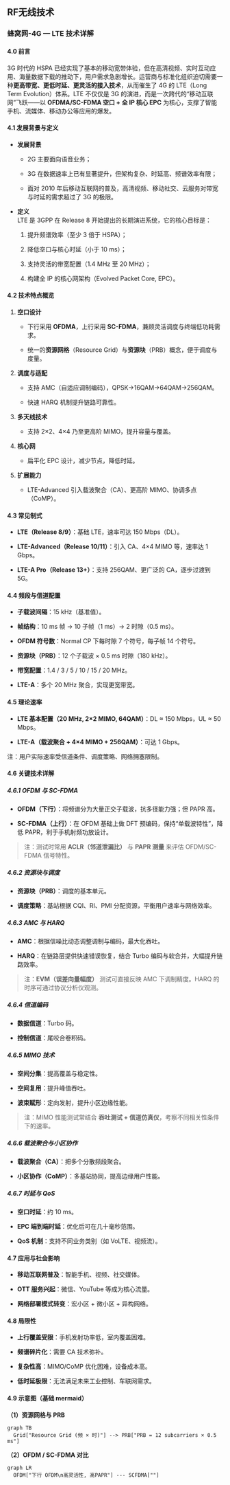 ##  RF无线技术

### 蜂窝网-4G — LTE 技术详解

#### 4.0 前言

3G 时代的 HSPA 已经实现了基本的移动宽带体验，但在高清视频、实时互动应用、海量数据下载的推动下，用户需求急剧增长。运营商与标准化组织迫切需要一种**更高带宽、更低时延、更灵活的接入技术**，从而催生了 4G 的 LTE（Long Term Evolution）体系。LTE 不仅仅是 3G 的演进，而是一次跨代的“移动互联网”飞跃——以 **OFDMA/SC-FDMA 空口 + 全 IP 核心 EPC** 为核心，支撑了智能手机、流媒体、移动办公等应用的爆发。

#### 4.1 发展背景与定义

-   **发展背景**
    
    -   2G 主要面向语音业务；
        
    -   3G 在数据速率上已有显著提升，但架构复杂、时延高、频谱效率有限；
        
    -   面对 2010 年后移动互联网的普及，高清视频、移动社交、云服务对带宽与时延的需求超过了 3G 的极限。
        
-   **定义**  
    LTE 是 3GPP 在 Release 8 开始提出的长期演进系统，它的核心目标是：
    
    1.  提升频谱效率（至少 3 倍于 HSPA）；
        
    2.  降低空口与核心时延（小于 10 ms）；
        
    3.  支持灵活的带宽配置（1.4 MHz 至 20 MHz）；
        
    4.  构建全 IP 的核心网架构（Evolved Packet Core, EPC）。
        


#### 4.2 技术特点概览

1.  **空口设计**
    
    -   下行采用 **OFDMA**，上行采用 **SC-FDMA**，兼顾灵活调度与终端低功耗需求。
        
    -   统一的**资源网格**（Resource Grid）与**资源块**（PRB）概念，便于调度与度量。
        
2.  **调度与适配**
    
    -   支持 AMC（自适应调制编码），QPSK→16QAM→64QAM→256QAM。
        
    -   快速 HARQ 机制提升链路可靠性。
        
3.  **多天线技术**
    
    -   支持 2×2、4×4 乃至更高阶 MIMO，提升容量与覆盖。
        
4.  **核心网**
    
    -   扁平化 EPC 设计，减少节点，降低时延。
        
5.  **扩展能力**
    
    -   LTE-Advanced 引入载波聚合（CA）、更高阶 MIMO、协调多点（CoMP）。
        

#### 4.3 常见制式

-   **LTE（Release 8/9）**：基础 LTE，速率可达 150 Mbps（DL）。
    
-   **LTE-Advanced（Release 10/11）**：引入 CA、4×4 MIMO 等，速率达 1 Gbps。
    
-   **LTE-A Pro（Release 13+）**：支持 256QAM、更广泛的 CA，逐步过渡到 5G。
    



#### 4.4 频段与信道配置

-   **子载波间隔**：15 kHz（基准值）。
    
-   **帧结构**：10 ms 帧 → 10 子帧（1 ms）→ 2 时隙（0.5 ms）。
    
-   **OFDM 符号数**：Normal CP 下每时隙 7 个符号，每子帧 14 个符号。
    
-   **资源块（PRB）**：12 个子载波 × 0.5 ms 时隙（180 kHz）。
    
-   **带宽配置**：1.4 / 3 / 5 / 10 / 15 / 20 MHz。
    
-   **LTE-A**：多个 20 MHz 聚合，实现更宽带宽。
    


#### 4.5 理论速率

-   **LTE 基本配置（20 MHz, 2×2 MIMO, 64QAM）**：DL ≈ 150 Mbps，UL ≈ 50 Mbps。
    
-   **LTE-A（载波聚合 + 4×4 MIMO + 256QAM）**：可达 1 Gbps。
    

注：用户实际速率受信道条件、调度策略、网络拥塞限制。



#### 4.6 关键技术详解

##### 4.6.1 OFDM 与 SC-FDMA

-   **OFDM（下行）**：将频谱分为大量正交子载波，抗多径能力强；但 PAPR 高。
    
-   **SC-FDMA（上行）**：在 OFDM 基础上做 DFT 预编码，保持“单载波特性”，降低 PAPR，利于手机射频功放设计。
    

> 注：测试时常用 **ACLR（邻道泄漏比）** 与 **PAPR 测量** 来评估 OFDM/SC-FDMA 信号特性。



##### 4.6.2 资源块与调度

-   **资源块（PRB）**：调度的基本单元。
    
-   **调度策略**：基站根据 CQI、RI、PMI 分配资源，平衡用户速率与网络效率。
    



##### 4.6.3 AMC 与 HARQ

-   **AMC**：根据信噪比动态调整调制与编码，最大化吞吐。
    
-   **HARQ**：在链路层提供快速错误恢复，结合 Turbo 编码与软合并，大幅提升链路效率。
    

> 注：**EVM（误差向量幅度）** 测试可直接反映 AMC 下调制精度。HARQ 的时序可通过协议分析仪观测。



##### 4.6.4 信道编码

-   **数据信道**：Turbo 码。
    
-   **控制信道**：尾咬合卷积码。
    


##### 4.6.5 MIMO 技术

-   **空间分集**：提高覆盖与稳定性。
    
-   **空间复用**：提升峰值吞吐。
    
-   **波束赋形**：定向发射，提升小区边缘性能。
    

> 注：MIMO 性能测试常结合 **吞吐测试 + 信道仿真仪**，考察不同相关性条件下的速率。



##### 4.6.6 载波聚合与小区协作

-   **载波聚合（CA）**：把多个分散频段聚合。
    
-   **小区协作（CoMP）**：多基站协同，提高边缘用户性能。
    

##### 4.6.7 时延与 QoS

-   **空口时延**：约 10 ms。
    
-   **EPC 端到端时延**：优化后可在几十毫秒范围。
    
-   **QoS 机制**：支持不同业务类别（如 VoLTE、视频流）。
    



#### 4.7 应用与社会影响

-   **移动互联网普及**：智能手机、视频、社交媒体。
    
-   **OTT 服务兴起**：微信、YouTube 等成为核心流量。
    
-   **网络部署模式转变**：宏小区 + 微小区 + 异构网络。
    



#### 4.8 局限性

-   **上行覆盖受限**：手机发射功率低，室内覆盖困难。
    
-   **频谱碎片化**：需要 CA 技术弥补。
    
-   **复杂性高**：MIMO/CoMP 优化困难，设备成本高。
    
-   **低时延极限**：无法满足未来工业控制、车联网需求。
    


#### 4.9 示意图（基础 mermaid）

**（1）资源网格与 PRB**

```mermaid
graph TB
  Grid["Resource Grid (频 × 时)"] --> PRB["PRB = 12 subcarriers × 0.5 ms"]
```

**（2）OFDM / SC-FDMA 对比**

```mermaid
graph LR
  OFDM["下行 OFDM\n高灵活性, 高PAPR"] --- SCFDMA[""]
```
<!--stackedit_data:
eyJoaXN0b3J5IjpbMTU1NDA4OTc2M119
-->